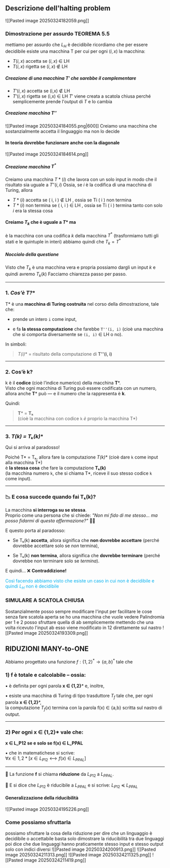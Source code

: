 ## Descrizione dell'halting problem 
![[Pasted image 20250324182059.png]]
### Dimostrazione per assurdo TEOREMA 5.5
mettiamo per assurdo che $L_H$ è decidibile ricordiamo che per essere decidibile esiste una macchina T per cui per ogni $(i,x)$ la macchina:
- $T(i,x)$ accetta se $(i,x)$ ∈ LH 
- $T(i,x)$ rigetta se $(i,x)$ ∉ LH
##### Creazione di una macchina $T'$ che sarebbe il complementare
- $T’(i,x)$ accetta se (i,x) ∉ LH 
- $T’(i,x)$ rigetta se (i,x) ∈ LH
$T'$ viene creata a scatola chiusa perché semplicemente prende l'output di $T$ e lo cambia
##### Creazione macchina $T''$
![[Pasted image 20250324184055.png|600]]
Creiamo una macchina che sostanzialmente accetta il linguaggio ma non lo decide
#### In teoria dovrebbe funzionare anche con la diagonale
![[Pasted image 20250324184614.png]]
##### Creazione macchina $T^*$
Creiamo una macchina $T*(i)$ che lavora con un solo input in modo che il risultato sia uguale a $T''(i,i)$ 
Ossia, se $i$ è la codifica di una macchina di Turing, allora
-  $T*( i )$ accetta se ( i, i ) ∉ LH , ossia se Ti ( i ) non termina 
- $T*( i )$ non termina se ( i, i ) ∈ LH , ossia se Ti ( i ) termina
tanto con solo $i$ era la stessa cosa
#### Creiamo $T_k$ che è uguale a $T*$ ma
è la macchina con una codifica $k$ della macchina $T^*$ (trasformiamo tutti gli stati e le quintuple in interi) 
abbiamo quindi che $T_k=T^*$
##### Nocciolo della questione
Visto che $T_k$ è una macchina vera e propria possiamo dargli un input $k$ e quindi avremo $T_k(k)$ 
Facciamo chiarezza passo per passo.

---
### 1. **Cos’è T*?**

T* è una **macchina di Turing costruita** nel corso della dimostrazione, tale che:

- prende un intero `i` come input,
    
- e fa **la stessa computazione** che farebbe `T''(i, i)` (cioè una macchina che si comporta diversamente se `(i, i)` ∈ LH o no).

In simboli:

> **T*(i)** = risultato della computazione di **T''(i, i)**
---

### 2. **Cos’è k?**

k è il **codice** (cioè l’indice numerico) della macchina **T***.  
Visto che ogni macchina di Turing può essere codificata con un numero, allora anche **T*** può — e il numero che la rappresenta è **k**.

Quindi:

> **T*** = **Tₖ**  
> (cioè la macchina con codice `k` _è_ proprio la macchina T*)

---

### 3. **T*(k) = Tₖ(k)**

Qui si arriva al paradosso!

Poiché T* = Tₖ, allora fare la computazione **T*(k)** (cioè dare `k` come input alla macchina T*)  
è **la stessa cosa** che fare la computazione **Tₖ(k)**  
(la macchina numero `k`, che si chiama T*, riceve il suo stesso codice `k` come input).

---

### 📉 E cosa succede quando fai Tₖ(k)?

La macchina **si interroga su se stessa**.  
Proprio come una persona che si chiede: _"Non mi fido di me stesso... ma posso fidarmi di questa affermazione?"_ 😵‍💫

E questo porta al paradosso:

- Se Tₖ(k) **accetta**, allora significa che **non dovrebbe accettare** (perché dovrebbe accettare solo se _non_ termina),
    
- Se Tₖ(k) **non termina**, allora significa che **dovrebbe terminare** (perché dovrebbe non terminare solo se _termina_).
    

E quindi… ❌ **Contraddizione!**

<font color="#00b0f0">Così facendo abbiamo visto che esiste un caso in cui non è decidibile e quindi $L_H$ non è decidibile</font>

### SIMULARE A SCATOLA CHIUSA
Sostanzialmente posso sempre modificare l'input per facilitare le cose senza fare scatola aperta
se ho una macchina che vuole vedere Palindromia per 1 e 2 posso sfruttare quella di ab semplicemente mettendo che una volta ricevuto l'input ab esso viene modificato in 12 direttamente sul nastro
![[Pasted image 20250324193309.png]]

## RIDUZIONI MANY-to-ONE
Abbiamo progettato una funzione $f : \{1,2\}^* → \{a,b\}^*$ tale che
### 1) **f è totale e calcolabile** – ossia:

▪ è definita per ogni parola **x ∈ {1,2}*** e, inoltre,

▪ esiste una macchina di Turing di tipo trasduttore $T_f$ tale che, per ogni parola **x ∈ {1,2}***,  
la computazione $T_f(x)$ termina con la parola f(x) ∈ {a,b} scritta sul nastro di output.

---

### 2) Per ogni **x ∈ {1,2}*** vale che:

**x ∈ L_P12 se e solo se f(x) ∈ L_PPAL**

▪ che in matematichese si scrive:  
$∀ x ∈ {1,2}* [ x ∈ L_{P12} ⟷ f(x) ∈ L_{PPAL} ]$

---

🔸 La funzione **f** si chiama **riduzione** da $L_{P12}$ a $L_{PPAL}$.

🔸 E si dice che $L_{P12}$ è riducibile a $L_{PPAL}$ e si scrive:  $L_{P12}$ ≼ $L_{PPAL}$

#### Generalizzazione della riducibilità
![[Pasted image 20250324195226.png]]
### Come possiamo sfruttarla
possiamo sfruttare la cosa della riduzione per dire che un linguaggio è decidibile o accettabile basta solo dimostrare la riducibilità tra due linguaggi
poi dice che due linguaggi hanno praticamente stesso input e stesso output solo con indici diversi
![[Pasted image 20250324200913.png]]
![[Pasted image 20250324211313.png]]
![[Pasted image 20250324211325.png]]
![[Pasted image 20250324211419.png]]